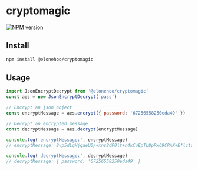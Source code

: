 # cryptomagic

[![NPM version](https://img.shields.io/npm/v/@elonehoo/cryptomagic?color=a1b858&label=)](https://www.npmjs.com/package/@elonehoo/cryptomagic)

## Install

```bash
npm install @elonehoo/cryptomagic
```

## Usage

```js
import JsonEncryptDecrypt from '@elonehoo/cryptomagic'
const aes = new JsonEncryptDecrypt('pass')

// Encrypt an json object
const encryptMessage = aes.encrypt({ password: '67256558250eda49' })

// Decrypt an encrypted message
const decryptMessage = aes.decrypt(encryptMessage)

console.log('encryptMessage:', encryptMessage)
// encryptMessage: 8vp5dLgHjqaeU0/+xns2dP0lt+n4kCuEpTL8pRxC9CPAX+EflctafaiFqUZqgKOLD+Y2/hZkCjwjctMfELWkzzGS18BiHOGiF+w0RU/JZV6SQNRb5V6ziOjySUWkE2MCfLQuEPMd/9HkSYjftmXoZIVJpAxScvv5YbKDUXDqGCOagg0aHXJbfP8DOTsvjS3K2bYXY93MCKoPV+9ZhyQe7lzSCpSm3YJXm6/875gW5eE=

console.log('decryptMessage:', decryptMessage)
// decryptMessage: { password: '67256558250eda49' }
```
